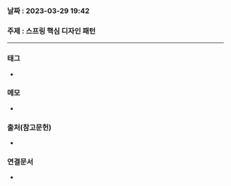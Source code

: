 ### 날짜 : 2023-03-29 19:42
### 주제 : 스프링 핵심 디자인 패턴
---
### 태그
* 

### 메모
* 

### 출처(참고문헌)
-  

### 연결문서
- 